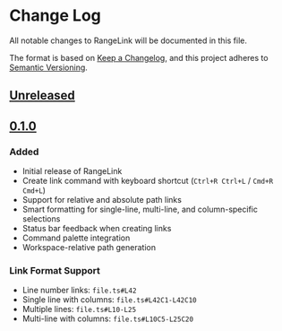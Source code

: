 # Change Log

All notable changes to RangeLink will be documented in this file.

The format is based on [Keep a Changelog](https://keepachangelog.com/en/1.0.0/),
and this project adheres to [Semantic Versioning](https://semver.org/spec/v2.0.0.html).

## [Unreleased]

## [0.1.0]

### Added

- Initial release of RangeLink
- Create link command with keyboard shortcut (`Ctrl+R Ctrl+L` / `Cmd+R Cmd+L`)
- Support for relative and absolute path links
- Smart formatting for single-line, multi-line, and column-specific selections
- Status bar feedback when creating links
- Command palette integration
- Workspace-relative path generation

### Link Format Support

- Line number links: `file.ts#L42`
- Single line with columns: `file.ts#L42C1-L42C10`
- Multiple lines: `file.ts#L10-L25`
- Multi-line with columns: `file.ts#L10C5-L25C20`

[Unreleased]: https://github.com/couimet/rangelink/compare/v0.1.0...HEAD
[0.1.0]: https://github.com/couimet/rangelink/releases/tag/v0.1.0
